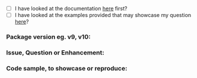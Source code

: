 - [ ] I have looked at the documentation [here](https://pkg.go.dev/github.com/go-playground/validator/v10#section-documentation) first?
- [ ] I have looked at the examples provided that may showcase my question [here](/_examples)?

### Package version eg. v9, v10: 



### Issue, Question or Enhancement:



### Code sample, to showcase or reproduce:

```go

```
